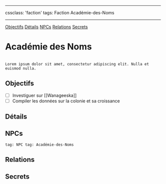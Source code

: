 
---

cssclass: 'faction'
tags: Faction Académie-des-Noms

---
<span class="nav">[Objectifs](#Objectifs) [Détails](#Détails) [NPCs](#NPCs) [Relations](#Relations) [Secrets](#Secrets)</span>

# Académie des Noms
```ad-desc

Lorem ipsum dolor sit amet, consectetur adipiscing elit. Nulla et euismod nulla.
```

## Objectifs
- [ ]  Investiguer sur [[Wanageeska]]
- [ ] Compiler les données sur la colonie et sa croissance

## Détails

## NPCs
```query
tag: NPC tag: Académie-des-Noms
```

## Relations

## Secrets

